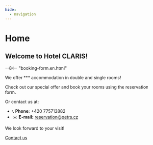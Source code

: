 ```yaml
---
hide:
  - navigation
---
```


# **Home**

## Welcome to Hotel CLARIS!

--8<-- "booking-form.en.html"

We offer *** accommodation in double and single rooms!

Check out our special offer and book your rooms using the reservation form.

Or contact us at:

- 📞 **Phone:** +420 775712882
- ✉️ **E-mail:** reservation@petrs.cz

We look forward to your visit!

[Contact us](05.contact.md)
